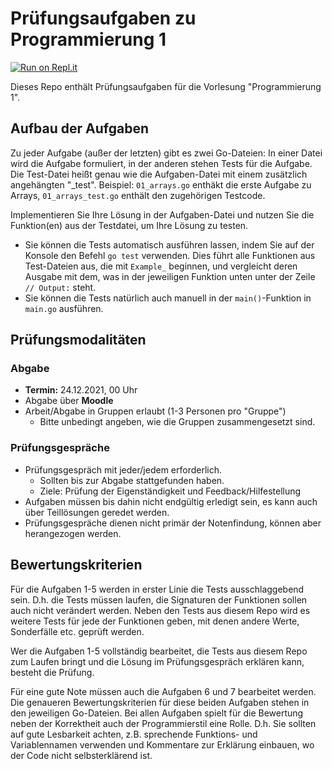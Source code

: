# Prüfungsaufgaben zu Programmierung 1

[![Run on Repl.it](https://repl.it/badge/github/wwi21ama-prog/portfolio_prog1)](https://repl.it/github/wwi21ama-prog/portfolio_prog1)

Dieses Repo enthält Prüfungsaufgaben für die Vorlesung "Programmierung 1".

## Aufbau der Aufgaben
Zu jeder Aufgabe (außer der letzten) gibt es zwei Go-Dateien:
In einer Datei wird die Aufgabe formuliert, in der anderen stehen Tests für die Aufgabe.
Die Test-Datei heißt genau wie die Aufgaben-Datei mit einem zusätzlich angehängten "_test".
Beispiel: `01_arrays.go` enthäkt die erste Aufgabe zu Arrays, `01_arrays_test.go` enthält
den zugehörigen Testcode.

Implementieren Sie Ihre Lösung in der Aufgaben-Datei und nutzen Sie die Funktion(en) aus der Testdatei,
um Ihre Lösung zu testen.
* Sie können die Tests automatisch ausführen lassen, indem Sie auf der Konsole
den Befehl `go test` verwenden. Dies führt alle Funktionen aus Test-Dateien aus,
die mit `Example_` beginnen, und vergleicht deren Ausgabe mit dem, was in der jeweiligen Funktion unten
unter der Zeile `// Output:` steht.
* Sie können die Tests natürlich auch manuell in der `main()`-Funktion in `main.go` ausführen.

## Prüfungsmodalitäten

### Abgabe
* **Termin:** 24.12.2021, 00 Uhr
* Abgabe über **Moodle**
* Arbeit/Abgabe in Gruppen erlaubt (1-3 Personen pro "Gruppe")
    * Bitte unbedingt angeben, wie die Gruppen zusammengesetzt sind.

### Prüfungsgespräche
* Prüfungsgespräch mit jeder/jedem erforderlich.
    * Sollten bis zur Abgabe stattgefunden haben.
    * Ziele: Prüfung der Eigenständigkeit und Feedback/Hilfestellung
* Aufgaben müssen bis dahin nicht endgültig erledigt sein, es kann auch über Teillösungen geredet werden.
* Prüfungsgespräche dienen nicht primär der Notenfindung, können aber herangezogen werden.

## Bewertungskriterien

Für die Aufgaben 1-5 werden in erster Linie die Tests ausschlaggebend sein.
D.h. die Tests müssen laufen, die Signaturen der Funktionen sollen auch nicht verändert werden.
Neben den Tests aus diesem Repo wird es weitere Tests für jede der Funktionen geben, mit denen
andere Werte, Sonderfälle etc. geprüft werden.

Wer die Aufgaben 1-5 vollständig bearbeitet, die Tests aus diesem Repo zum Laufen bringt
und die Lösung im Prüfungsgespräch erklären kann, besteht die Prüfung.

Für eine gute Note müssen auch die Aufgaben 6 und 7 bearbeitet werden.
Die genaueren Bewertungskriterien für diese beiden Aufgaben stehen in den jeweiligen Go-Dateien.
Bei allen Aufgaben spielt für die Bewertung neben der Korrektheit auch der Programmierstil eine Rolle.
D.h. Sie sollten auf gute Lesbarkeit achten, z.B. sprechende Funktions- und Variablennamen verwenden
und Kommentare zur Erklärung einbauen, wo der Code nicht selbsterklärend ist.
